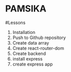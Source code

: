 # PAMSIKA

#Lessons
1. Installation
2. Push to Github repository
3. Create data array
4. Create react-router-dom
5. Create backend
6. install express 
7. create express app